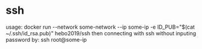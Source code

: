 # ssh
usage:
    docker run --network some-network --ip some-ip -e ID_PUB="$(cat ~/.ssh/id_rsa.pub)" hebo2019/ssh
then connecting with ssh without inputing password by:
    ssh root@some-ip
